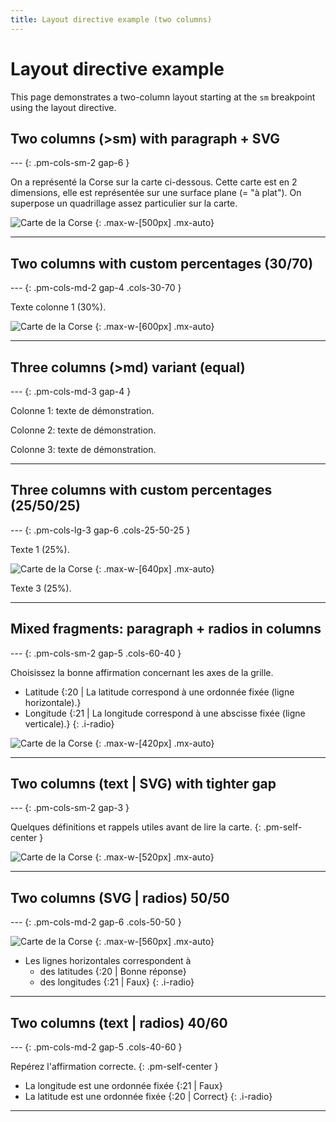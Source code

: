 ```yaml
---
title: Layout directive example (two columns)
---
```


# Layout directive example

This page demonstrates a two-column layout starting at the `sm` breakpoint using the layout directive.

## Two columns (>sm) with paragraph + SVG

--- {: .pm-cols-sm-2 gap-6 }

On a représenté la Corse sur la carte ci-dessous. Cette carte est en $2$ dimensions, elle est représentée sur une surface plane ($=$ "à plat"). On superpose un quadrillage assez particulier sur la carte.

![Carte de la Corse](/static/pm/corsica/files/corsica_grid_with_grid.svg)
{: .max-w-[500px] .mx-auto}

---

## Two columns with custom percentages (30/70)

--- {: .pm-cols-md-2 gap-4 .cols-30-70 }

Texte colonne 1 (30%).

![Carte de la Corse](/static/pm/corsica/files/corsica_grid_with_labels.svg)
{: .max-w-[600px] .mx-auto}

---

## Three columns (>md) variant (equal)

--- {: .pm-cols-md-3 gap-4 }

Colonne 1: texte de démonstration.

Colonne 2: texte de démonstration.

Colonne 3: texte de démonstration.

---

## Three columns with custom percentages (25/50/25)

--- {: .pm-cols-lg-3 gap-6 .cols-25-50-25 }

Texte 1 (25%).

![Carte de la Corse](/static/pm/corsica/files/corsica_with_grid.svg)
{: .max-w-[640px] .mx-auto}

Texte 3 (25%).

---

## Mixed fragments: paragraph + radios in columns

--- {: .pm-cols-sm-2 gap-5 .cols-60-40 }

Choisissez la bonne affirmation concernant les axes de la grille.

- Latitude {:20 | La latitude correspond à une ordonnée fixée (ligne horizontale).}
- Longitude {:21 | La longitude correspond à une abscisse fixée (ligne verticale).}
{: .i-radio}

![Carte de la Corse](/static/pm/corsica/files/corsica_grid_simple_no_title.svg)
{: .max-w-[420px] .mx-auto}

---

## Two columns (text | SVG) with tighter gap

--- {: .pm-cols-sm-2 gap-3 }

Quelques définitions et rappels utiles avant de lire la carte.
{: .pm-self-center }

![Carte de la Corse](/static/pm/corsica/files/corsica_no_grid.svg)
{: .max-w-[520px] .mx-auto}

---

## Two columns (SVG | radios) 50/50

--- {: .pm-cols-md-2 gap-6 .cols-50-50 }

![Carte de la Corse](/static/pm/corsica/files/corsica_grid_with_grid.svg)
{: .max-w-[560px] .mx-auto}

- Les lignes horizontales correspondent à
  - des latitudes {:20 | Bonne réponse}
  - des longitudes {:21 | Faux}
{: .i-radio}

---

## Two columns (text | radios) 40/60

--- {: .pm-cols-md-2 gap-5 .cols-40-60 }

Repérez l'affirmation correcte.
{: .pm-self-center }

- La longitude est une ordonnée fixée {:21 | Faux}
- La latitude est une ordonnée fixée {:20 | Correct}
{: .i-radio}

---


